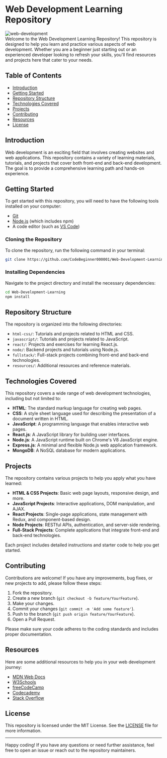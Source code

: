 # Web Development Learning Repository
![web-development](https://github.com/CodeBeginner000001/Web-Development-Learning/assets/92913917/fd907c26-6d2d-40fb-bc24-526a300e1b67)
<br>
Welcome to the Web Development Learning Repository! This repository is designed to help you learn and practice various aspects of web development. Whether you are a beginner just starting out or an experienced developer looking to refresh your skills, you'll find resources and projects here that cater to your needs.

## Table of Contents

- [Introduction](#introduction)
- [Getting Started](#getting-started)
- [Repository Structure](#repository-structure)
- [Technologies Covered](#technologies-covered)
- [Projects](#projects)
- [Contributing](#contributing)
- [Resources](#resources)
- [License](#license)

## Introduction

Web development is an exciting field that involves creating websites and web applications. This repository contains a variety of learning materials, tutorials, and projects that cover both front-end and back-end development. The goal is to provide a comprehensive learning path and hands-on experience.

## Getting Started

To get started with this repository, you will need to have the following tools installed on your computer:

- [Git](https://git-scm.com/)
- [Node.js](https://nodejs.org/) (which includes npm)
- A code editor (such as [VS Code](https://code.visualstudio.com/))

### Cloning the Repository

To clone the repository, run the following command in your terminal:

```bash
git clone https://github.com/CodeBeginner000001/Web-Development-Learning.git
```

### Installing Dependencies

Navigate to the project directory and install the necessary dependencies:

```bash
cd Web-Development-Learning
npm install
```

## Repository Structure

The repository is organized into the following directories:

- `html-css/`: Tutorials and projects related to HTML and CSS.
- `javascript/`: Tutorials and projects related to JavaScript.
- `react/`: Projects and exercises for learning React.js.
- `node/`: Backend projects and tutorials using Node.js.
- `fullstack/`: Full-stack projects combining front-end and back-end technologies.
- `resources/`: Additional resources and reference materials.

## Technologies Covered

This repository covers a wide range of web development technologies, including but not limited to:

- **HTML**: The standard markup language for creating web pages.
- **CSS**: A style sheet language used for describing the presentation of a document written in HTML.
- **JavaScript**: A programming language that enables interactive web pages.
- **React.js**: A JavaScript library for building user interfaces.
- **Node.js**: A JavaScript runtime built on Chrome's V8 JavaScript engine.
- **Express.js**: A minimal and flexible Node.js web application framework.
- **MongoDB**: A NoSQL database for modern applications.

## Projects

The repository contains various projects to help you apply what you have learned:

- **HTML & CSS Projects**: Basic web page layouts, responsive design, and more.
- **JavaScript Projects**: Interactive applications, DOM manipulation, and AJAX.
- **React Projects**: Single-page applications, state management with Redux, and component-based design.
- **Node Projects**: RESTful APIs, authentication, and server-side rendering.
- **Full-Stack Projects**: Complete applications that integrate front-end and back-end technologies.

Each project includes detailed instructions and starter code to help you get started.

## Contributing

Contributions are welcome! If you have any improvements, bug fixes, or new projects to add, please follow these steps:

1. Fork the repository.
2. Create a new branch (`git checkout -b feature/YourFeature`).
3. Make your changes.
4. Commit your changes (`git commit -m 'Add some feature'`).
5. Push to the branch (`git push origin feature/YourFeature`).
6. Open a Pull Request.

Please make sure your code adheres to the coding standards and includes proper documentation.

## Resources

Here are some additional resources to help you in your web development journey:

- [MDN Web Docs](https://developer.mozilla.org/en-US/)
- [W3Schools](https://www.w3schools.com/)
- [freeCodeCamp](https://www.freecodecamp.org/)
- [Codecademy](https://www.codecademy.com/)
- [Stack Overflow](https://stackoverflow.com/)

## License

This repository is licensed under the MIT License. See the [LICENSE]([LICENSE](https://github.com/CodeBeginner000001/Web-Development-Learning/blob/macbook/LICENSE)) file for more information.

---

Happy coding! If you have any questions or need further assistance, feel free to open an issue or reach out to the repository maintainers.
